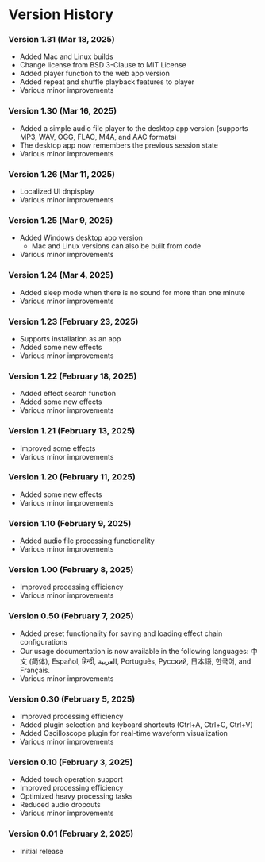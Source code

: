 # Version History

### Version 1.31 (Mar 18, 2025)
- Added Mac and Linux builds
- Change license from BSD 3-Clause to MIT License
- Added player function to the web app version
- Added repeat and shuffle playback features to player
- Various minor improvements

### Version 1.30 (Mar 16, 2025)
- Added a simple audio file player to the desktop app version (supports MP3, WAV, OGG, FLAC, M4A, and AAC formats)
- The desktop app now remembers the previous session state
- Various minor improvements

### Version 1.26 (Mar 11, 2025)
- Localized UI dnpisplay
- Various minor improvements

### Version 1.25 (Mar 9, 2025)
- Added Windows desktop app version
  - Mac and Linux versions can also be built from code
- Various minor improvements

### Version 1.24 (Mar 4, 2025)
- Added sleep mode when there is no sound for more than one minute
- Various minor improvements

### Version 1.23 (February 23, 2025)
- Supports installation as an app
- Added some new effects
- Various minor improvements

### Version 1.22 (February 18, 2025)
- Added effect search function
- Added some new effects
- Various minor improvements

### Version 1.21 (February 13, 2025)
- Improved some effects
- Various minor improvements

### Version 1.20 (February 11, 2025)
- Added some new effects
- Various minor improvements

### Version 1.10 (February 9, 2025)
- Added audio file processing functionality
- Various minor improvements

### Version 1.00 (February 8, 2025)
- Improved processing efficiency
- Various minor improvements

### Version 0.50 (February 7, 2025)
- Added preset functionality for saving and loading effect chain configurations
- Our usage documentation is now available in the following languages: 中文 (简体), Español, हिन्दी, العربية, Português, Русский, 日本語, 한국어, and Français.
- Various minor improvements

### Version 0.30 (February 5, 2025)
- Improved processing efficiency
- Added plugin selection and keyboard shortcuts (Ctrl+A, Ctrl+C, Ctrl+V)
- Added Oscilloscope plugin for real-time waveform visualization
- Various minor improvements

### Version 0.10 (February 3, 2025)
- Added touch operation support
- Improved processing efficiency
- Optimized heavy processing tasks
- Reduced audio dropouts
- Various minor improvements

### Version 0.01 (February 2, 2025)
- Initial release
